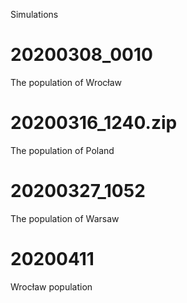 Simulations

# 20200308_0010 
The population of Wrocław

# 20200316_1240.zip
The population of Poland

# 20200327_1052
The population of Warsaw 

# 20200411
Wrocław population